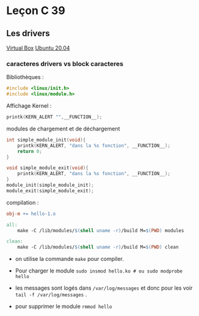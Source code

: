 # Leçon C 39

## Les drivers

[Virtual Box](https://www.virtualbox.org)
[Ubuntu 20.04](https://releases.ubuntu.com/20.04/)

### caracteres drivers vs block caracteres

Bibliothèques :

``` c
#include <linux/init.h>
#include <linux/module.h>
```

Affichage Kernel :

``` c
printk(KERN_ALERT "",__FUNCTION__);
```

modules de chargement et de déchargement

``` c
int simple_module_init(void){
	printk(KERN_ALERT, "dans la %s fonction", __FUNCTION__);
	return 0;
}

void simple_module_exit(void){
	printk(KERN_ALERT, "dans la %s fonction", __FUNCTION__);
}
module_init(simple_module_init);
module_exit(simple_module_exit);
```

compilation : 

``` Makefile
obj-m += hello-1.o

all:
	make -C /lib/modules/$(shell uname -r)/build M=$(PWD) modules

clean:
	make -C /lib/modules/$(shell uname -r)/build M=$(PWD) clean
```

* on utilise la commande `make` pour compiler.

* Pour charger le module `sudo insmod hello.ko # ou sudo modprobe hello`
* les messages sont logés dans `/var/log/messages` et donc  pour les voir `tail -f /var/log/messages` .

* pour supprimer le module `rmmod hello`
